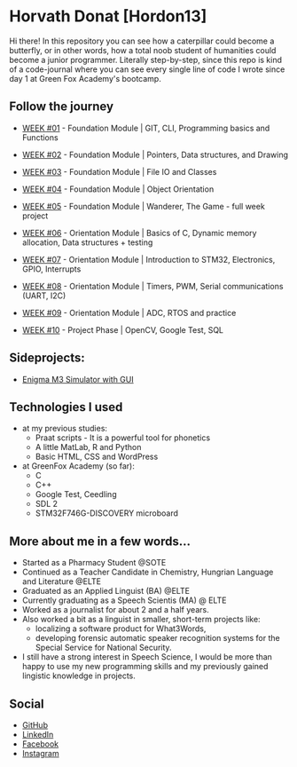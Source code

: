 # Horvath Donat [Hordon13]

Hi there! In this repository you can see how a caterpillar could become a butterfly, or in other words, how a total noob student of humanities could become a junior programmer. Literally step-by-step, since this repo is kind of a code-journal where you can see every single line of code I wrote since day 1 at Green Fox Academy's bootcamp.

## Follow the journey

* [WEEK #01](https://github.com/green-fox-academy/Hordon13/tree/master/week-01) - Foundation Module | GIT, CLI, Programming basics and Functions
* [WEEK #02](https://github.com/green-fox-academy/Hordon13/tree/master/week-02) - Foundation Module | Pointers, Data structures, and Drawing
* [WEEK #03](https://github.com/green-fox-academy/Hordon13/tree/master/week-03) - Foundation Module | File IO and Classes
* [WEEK #04](https://github.com/green-fox-academy/Hordon13/tree/master/week-04) - Foundation Module | Object Orientation
* [WEEK #05](https://github.com/Hordon13/wanderer-cpp) - Foundation Module | Wanderer, The Game - full week project

* [WEEK #06](https://github.com/green-fox-academy/Hordon13/tree/master/week-06) - Orientation Module | Basics of C, Dynamic memory allocation, Data structures + testing
* [WEEK #07](https://github.com/green-fox-academy/Hordon13/tree/master/week-07) - Orientation Module | Introduction to STM32, Electronics, GPIO, Interrupts
* [WEEK #08](https://github.com/green-fox-academy/Hordon13/tree/master/week-08) - Orientation Module | Timers, PWM, Serial communications (UART, I2C)
* [WEEK #09](https://github.com/green-fox-academy/Hordon13/tree/master/week-09) - Orientation Module | ADC, RTOS and practice

* [WEEK #10](https://github.com/green-fox-academy/Hordon13/tree/master/week-10) - Project Phase | OpenCV, Google Test, SQL

## Sideprojects:

* [Enigma M3 Simulator with GUI](https://github.com/Hordon13/EnigmaM3)


## Technologies I used

* at my previous studies:
	* Praat scripts - It is a powerful tool for phonetics
	* A little MatLab, R and Python
	* Basic HTML, CSS and WordPress
* at GreenFox Academy (so far):
	* C
	* C++
	* Google Test, Ceedling
	* SDL 2
	* STM32F746G-DISCOVERY microboard

## More about me in a few words...

* Started as a Pharmacy Student @SOTE
* Continued as a Teacher Candidate in Chemistry, Hungrian Language and Literature @ELTE
* Graduated as an Applied Linguist (BA) @ELTE
* Currently graduating as a Speech Scientis (MA) @ ELTE
* Worked as a journalist for about 2 and a half years.
* Also worked a bit as a linguist in smaller, short-term projects like:
	* localizing a software product for What3Words,
	* developing forensic automatic speaker recognition systems for the Special Service for National Security.
* I still have a strong interest in Speech Science, I would be more than happy to use my new programming skills and my previously gained lingistic knowledge in projects.

## Social

* [GitHub](https://github.com/Hordon13)
* [LinkedIn](https://www.linkedin.com/in/hordon/)
* [Facebook](https://www.facebook.com/hordonthedon)
* [Instagram](https://www.instagram.com/horvthdo_not/)